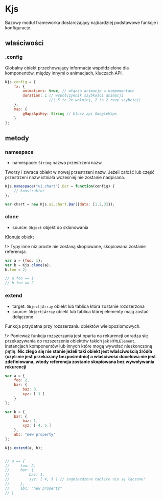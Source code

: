 # Kjs

Bazowy moduł frameworka dostarczający najbardziej podstawowe funkcje i konfiguracje.

## właściwości

### .config

Globalny obiekt przechowujący informacje współdzielone dla komponentów,
między innymi o animacjach, kluczach API.

```js
Kjs.config = {
    fx: {
        animations: true, // włącza animacje w komponentach
        duration: 1 // współczynnik szybkości animacji
                    //(.5 to 2x wolniej, 2 to 2 razy szybciej)
    },
    map: {
        gMapsApiKey: String // klucz api GoogleMaps
    }
};
```

## metody

### namespace
- namespace: `String` nazwa przestrzeni nazw

Tworzy i zwraca obiekt w nowej przestrzeni nazw. Jeżeli całość lub część przestrzeni nazw istniała wcześniej
nie zostanie nadpisana.

```js
Kjs.namespace("ui.chart").Bar = function(config) {
    // konstruktor
};

var chart = new Kjs.ui.chart.Bar({data: [1,2,3]});
```

### clone
- source: `Object` objekt do sklonowania

Klonuje obiekt

!> Typy inne niż proste nie zostaną skopiowane, skopiowana zostanie referencja.

```js
var a = {foo: 1};
var b = Kjs.clone(a);
b.foo = 2;

// a.foo == 1
// b.foo == 2
```

### extend
- target: `Object|Array` obiekt lub tablica która zostanie rozszerzona
- source: `Object|Array` obiekt lub tablica której elementy mają zostać dołączone

Funkcja przydatna przy rozszerzaniu obiektów wielopoziomowych.

!> Ponieważ funkcja rozszerzania jest oparta na rekurencji odradza się przekazywania 
do rozszerzenia obiektów takich jak `HTMLElement`, instancjach komponentów lub innych które mogą wywołać nieskonczoną pętlę.
**Nic złego się nie stanie jeżeli taki obiekt jest właściwością źródła (czyli nie jest przekazany bezpośrednio) 
a właściwość docelowa nie jest zdefiniowana, wtedy referencja zostanie skopiowana bez wywoływania rekurencji**

```js
var a = {
    foo: 2,
    bar: {
        baz: 3,
        xyz: [ 1 ]
    }
};

var b = {
    bar: {
        baz: 1,
        xyz: [ 4, 5 ]
    },
    abc: "new property"
};

Kjs.extend(a, b);


// a == {
//     foo: 2,
//     bar: {
//         baz: 1,
//         xyz: [ 4, 5 ] // zagnieżdzone tablice nie są łączone!
//     },
//     abc: "new property"
// }

```